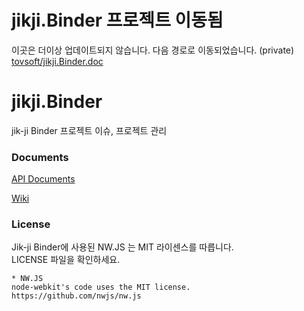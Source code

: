 # jikji.Binder 프로젝트 이동됨
이곳은 더이상 업데이트되지 않습니다. 다음 경로로 이동되었습니다. (private)  
[tovsoft/jikji.Binder.doc](https://github.com/tovsoft/jikji.Binder.doc/)  

# jikji.Binder
jik-ji Binder 프로젝트 이슈, 프로젝트 관리

### Documents

[API Documents](https://vulcan9.github.io/jikji.Binder.doc/)

[Wiki](https://github.com/vulcan9/jikji.Binder.doc/wiki)

### License

Jik-ji Binder에 사용된 NW.JS 는 MIT 라이센스를 따릅니다.<br>
LICENSE 파일을 확인하세요.
```
* NW.JS
node-webkit's code uses the MIT license.
https://github.com/nwjs/nw.js
```
